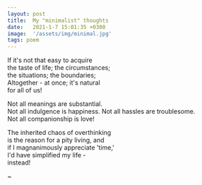 ```yaml
---
layout: post
title:  My "minimalist" thoughts
date:   2021-1-7 15:01:35 +0300
image:  '/assets/img/minimal.jpg'
tags: poem
---
```

If it's not that easy to acquire  
the taste of life; the circumstances;  
the situations; the boundaries;  
Altogether - at once; it's natural  
for all of us!  

Not all meanings are substantial.  
Not all indulgence is happiness. 
Not all hassles are troublesome.  
Not all companionship is love!  

The inherited chaos of overthinking  
is the reason for a pity living, and  
if I magnanimously appreciate 'time,'  
I'd have simplified my life -  
instead!  

~